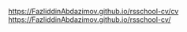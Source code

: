 https://FazliddinAbdazimov.github.io/rsschool-cv/cv
https://FazliddinAbdazimov.github.io/rsschool-cv/
